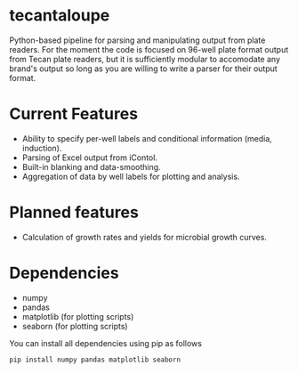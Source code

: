 tecantaloupe
============

Python-based pipeline for parsing and manipulating output from plate readers. For the moment the code is focused on 96-well plate format output from Tecan plate readers, but it is sufficiently modular to accomodate any brand's output so long as you are willing to write a parser for their output format.

# Current Features 

* Ability to specify per-well labels and conditional information (media, induction).
* Parsing of Excel output from iContol.
* Built-in blanking and data-smoothing. 
* Aggregation of data by well labels for plotting and analysis.

# Planned features 

* Calculation of growth rates and yields for microbial growth curves. 

# Dependencies

* numpy
* pandas
* matplotlib (for plotting scripts)
* seaborn (for plotting scripts)

You can install all dependencies using pip as follows

```bash
pip install numpy pandas matplotlib seaborn
```
